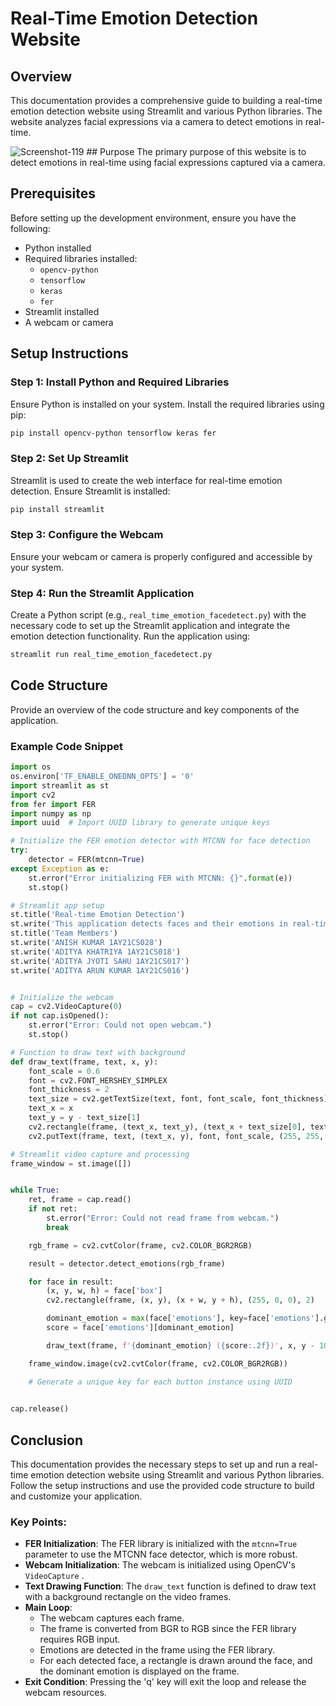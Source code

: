 # Real-Time Emotion Detection Website
## Overview
This documentation provides a comprehensive guide to building a real-time emotion detection website using Streamlit and various Python libraries. The website analyzes facial expressions via a camera to detect emotions in real-time.

<img src="https://i.ibb.co/x5bmYWp/Screenshot-119.png" alt="Screenshot-119" border="0">
## Purpose
The primary purpose of this website is to detect emotions in real-time using facial expressions captured via a camera.

## Prerequisites
Before setting up the development environment, ensure you have the following:

- Python installed
- Required libraries installed:
    - `opencv-python` 
    - `tensorflow` 
    - `keras` 
    - `fer` 
- Streamlit installed
- A webcam or camera
## Setup Instructions
### Step 1: Install Python and Required Libraries
Ensure Python is installed on your system. Install the required libraries using pip:

```sh
pip install opencv-python tensorflow keras fer
```
### Step 2: Set Up Streamlit
Streamlit is used to create the web interface for real-time emotion detection. Ensure Streamlit is installed:

```sh
pip install streamlit
```
### Step 3: Configure the Webcam
Ensure your webcam or camera is properly configured and accessible by your system.

### Step 4: Run the Streamlit Application
Create a Python script (e.g., `real_time_emotion_facedetect.py`) with the necessary code to set up the Streamlit application and integrate the emotion detection functionality. Run the application using:

```sh
streamlit run real_time_emotion_facedetect.py
```
## Code Structure
Provide an overview of the code structure and key components of the application.

### Example Code Snippet
```python
import os
os.environ['TF_ENABLE_ONEDNN_OPTS'] = '0'
import streamlit as st
import cv2
from fer import FER
import numpy as np
import uuid  # Import UUID library to generate unique keys

# Initialize the FER emotion detector with MTCNN for face detection
try:
    detector = FER(mtcnn=True)
except Exception as e:
    st.error("Error initializing FER with MTCNN: {}".format(e))
    st.stop()

# Streamlit app setup
st.title('Real-time Emotion Detection')
st.write('This application detects faces and their emotions in real-time using your webcam.')
st.title('Team Members')
st.write('ANISH KUMAR 1AY21CS028')
st.write('ADITYA KHATRIYA 1AY21CS018')
st.write('ADITYA JYOTI SAHU 1AY21CS017')
st.write('ADITYA ARUN KUMAR 1AY21CS016')


# Initialize the webcam
cap = cv2.VideoCapture(0)
if not cap.isOpened():
    st.error("Error: Could not open webcam.")
    st.stop()

# Function to draw text with background
def draw_text(frame, text, x, y):
    font_scale = 0.6
    font = cv2.FONT_HERSHEY_SIMPLEX
    font_thickness = 2
    text_size = cv2.getTextSize(text, font, font_scale, font_thickness)[0]
    text_x = x
    text_y = y - text_size[1]
    cv2.rectangle(frame, (text_x, text_y), (text_x + text_size[0], text_y + text_size[1]), (0, 0, 0), cv2.FILLED)
    cv2.putText(frame, text, (text_x, y), font, font_scale, (255, 255, 255), font_thickness)

# Streamlit video capture and processing
frame_window = st.image([])


while True:
    ret, frame = cap.read()
    if not ret:
        st.error("Error: Could not read frame from webcam.")
        break

    rgb_frame = cv2.cvtColor(frame, cv2.COLOR_BGR2RGB)

    result = detector.detect_emotions(rgb_frame)

    for face in result:
        (x, y, w, h) = face['box']
        cv2.rectangle(frame, (x, y), (x + w, y + h), (255, 0, 0), 2)

        dominant_emotion = max(face['emotions'], key=face['emotions'].get)
        score = face['emotions'][dominant_emotion]

        draw_text(frame, f'{dominant_emotion} ({score:.2f})', x, y - 10)

    frame_window.image(cv2.cvtColor(frame, cv2.COLOR_BGR2RGB))

    # Generate a unique key for each button instance using UUID
   

cap.release()
```
## Conclusion
This documentation provides the necessary steps to set up and run a real-time emotion detection website using Streamlit and various Python libraries. Follow the setup instructions and use the provided code structure to build and customize your application.



### Key Points:
- **FER Initialization**: The FER library is initialized with the `mtcnn=True`  parameter to use the MTCNN face detector, which is more robust.
- **Webcam Initialization**: The webcam is initialized using OpenCV's `VideoCapture` .
- **Text Drawing Function**: The `draw_text`  function is defined to draw text with a background rectangle on the video frames.
- **Main Loop**:
    - The webcam captures each frame.
    - The frame is converted from BGR to RGB since the FER library requires RGB input.
    - Emotions are detected in the frame using the FER library.
    - For each detected face, a rectangle is drawn around the face, and the dominant emotion is displayed on the frame.
- **Exit Condition**: Pressing the 'q' key will exit the loop and release the webcam resources.








